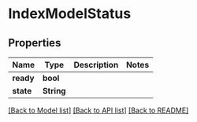 # IndexModelStatus

## Properties

Name | Type | Description | Notes
------------ | ------------- | ------------- | -------------
**ready** | **bool** |  | 
**state** | **String** |  | 

[[Back to Model list]](../README.md#documentation-for-models) [[Back to API list]](../README.md#documentation-for-api-endpoints) [[Back to README]](../README.md)


